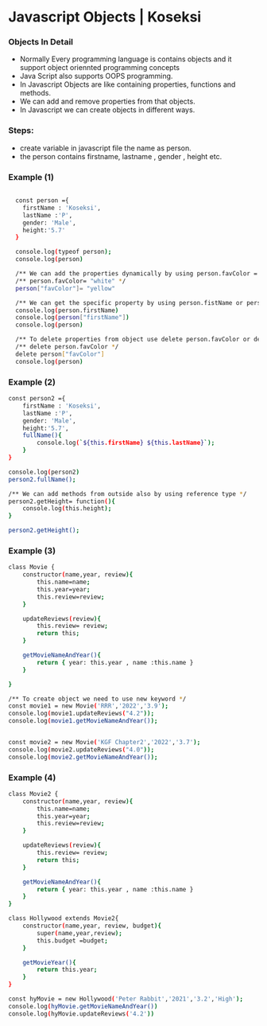 # Javascript Objects | Koseksi 

### Objects In Detail
- Normally Every programming language is contains objects and it support object oriennted programming concepts 
- Java Script also supports OOPS programming.
- In Javascript Objects are like containing properties, functions and methods.
- We can add and remove properties from that objects.
- In Javascript we can create objects in different ways.

### Steps:
- create variable in javascript file the name as person.
- the person contains firstname, lastname , gender , height etc.

### Example (1)

```bash

  const person ={
    firstName : 'Koseksi',
    lastName :'P',
    gender: 'Male',
    height:'5.7'
  }

  console.log(typeof person);
  console.log(person)

  /** We can add the properties dynamically by using person.favColor ='white'  or person["favColor"] ='white' */
  /** person.favColor= "white" */
  person["favColor"]= "yellow" 

  /** We can get the specific property by using person.fistName or person["fistName"]  */
  console.log(person.firstName) 
  console.log(person["firstName"]) 
  console.log(person)

  /** To delete properties from object use delete person.favColor or delete person["favColor"] */
  /** delete person.favColor */
  delete person["favColor"]
  console.log(person)

```


### Example (2)

```bash
const person2 ={
    firstName : 'Koseksi',
    lastName :'P',
    gender: 'Male',
    height:'5.7',
    fullName(){
        console.log(`${this.firstName} ${this.lastName}`);
    }
}

console.log(person2)
person2.fullName();

/** We can add methods from outside also by using reference type */
person2.getHeight= function(){
    console.log(this.height);
}

person2.getHeight();

```

### Example (3)

```bash
class Movie {
    constructor(name,year, review){
        this.name=name;
        this.year=year;
        this.review=review;
    }

    updateReviews(review){
        this.review= review;
        return this;
    }

    getMovieNameAndYear(){
        return { year: this.year , name :this.name }
    }

}

/** To create object we need to use new keyword */
const movie1 = new Movie('RRR','2022','3.9');
console.log(movie1.updateReviews("4.2"));
console.log(movie1.getMovieNameAndYear());


const movie2 = new Movie('KGF Chapter2','2022','3.7');
console.log(movie2.updateReviews("4.0"));
console.log(movie2.getMovieNameAndYear());

```

### Example (4)

```bash
class Movie2 {
    constructor(name,year, review){
        this.name=name;
        this.year=year;
        this.review=review;
    }

    updateReviews(review){
        this.review= review;
        return this;
    }

    getMovieNameAndYear(){
        return { year: this.year , name :this.name }
    }
}

class Hollywood extends Movie2{
    constructor(name,year, review, budget){
        super(name,year,review);
        this.budget =budget;
    }

    getMovieYear(){
        return this.year;
    }
}

const hyMovie = new Hollywood('Peter Rabbit','2021','3.2','High');
console.log(hyMovie.getMovieNameAndYear())
console.log(hyMovie.updateReviews('4.2'))
```